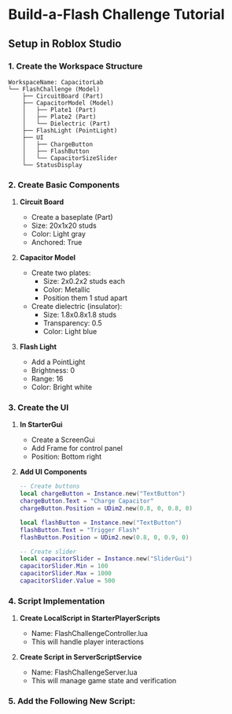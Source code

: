 # Build-a-Flash Challenge Tutorial

## Setup in Roblox Studio

### 1. Create the Workspace Structure
```
WorkspaceName: CapacitorLab
└── FlashChallenge (Model)
    ├── CircuitBoard (Part)
    ├── CapacitorModel (Model)
    │   ├── Plate1 (Part)
    │   ├── Plate2 (Part)
    │   └── Dielectric (Part)
    ├── FlashLight (PointLight)
    ├── UI
    │   ├── ChargeButton
    │   ├── FlashButton
    │   └── CapacitorSizeSlider
    └── StatusDisplay
```

### 2. Create Basic Components

1. **Circuit Board**
   - Create a baseplate (Part)
   - Size: 20x1x20 studs
   - Color: Light gray
   - Anchored: True

2. **Capacitor Model**
   - Create two plates:
     - Size: 2x0.2x2 studs each
     - Color: Metallic
     - Position them 1 stud apart
   - Create dielectric (insulator):
     - Size: 1.8x0.8x1.8 studs
     - Transparency: 0.5
     - Color: Light blue

3. **Flash Light**
   - Add a PointLight
   - Brightness: 0
   - Range: 16
   - Color: Bright white

### 3. Create the UI

1. **In StarterGui**
   - Create a ScreenGui
   - Add Frame for control panel
   - Position: Bottom right

2. **Add UI Components**
   ```lua
   -- Create buttons
   local chargeButton = Instance.new("TextButton")
   chargeButton.Text = "Charge Capacitor"
   chargeButton.Position = UDim2.new(0.8, 0, 0.8, 0)
   
   local flashButton = Instance.new("TextButton")
   flashButton.Text = "Trigger Flash"
   flashButton.Position = UDim2.new(0.8, 0, 0.9, 0)
   
   -- Create slider
   local capacitorSlider = Instance.new("SliderGui")
   capacitorSlider.Min = 100
   capacitorSlider.Max = 1000
   capacitorSlider.Value = 500
   ```

### 4. Script Implementation

1. **Create LocalScript in StarterPlayerScripts**
   - Name: FlashChallengeController.lua
   - This will handle player interactions

2. **Create Script in ServerScriptService**
   - Name: FlashChallengeServer.lua
   - This will manage game state and verification

### 5. Add the Following New Script:
